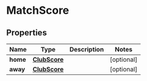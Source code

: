

# MatchScore


## Properties

| Name | Type | Description | Notes |
|------------ | ------------- | ------------- | -------------|
|**home** | [**ClubScore**](ClubScore.md) |  |  [optional] |
|**away** | [**ClubScore**](ClubScore.md) |  |  [optional] |



